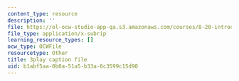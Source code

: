 ```yaml
---
content_type: resource
description: ''
file: https://ol-ocw-studio-app-qa.s3.amazonaws.com/courses/8-20-introduction-to-special-relativity-january-iap-2021/b1abf5aa0b0a51a5b33a6c3599c15d90_VOlOArfGRqQ.vtt
file_type: application/x-subrip
learning_resource_types: []
ocw_type: OCWFile
resourcetype: Other
title: 3play caption file
uid: b1abf5aa-0b0a-51a5-b33a-6c3599c15d90
---
```

